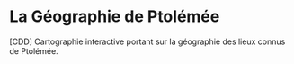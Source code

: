 # La Géographie de Ptolémée
[CDD] Cartographie interactive portant sur la géographie des lieux connus de Ptolémée.
